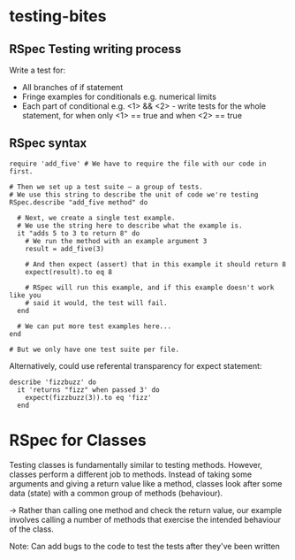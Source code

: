 # testing-bites
## RSpec Testing writing process
Write a test for:
* All branches of if statement
* Fringe examples for conditionals e.g. numerical limits
* Each part of conditional e.g. <1> && <2> - write tests for the whole statement, for when only <1> == true and when <2>  == true

## RSpec syntax

```shell
require 'add_five' # We have to require the file with our code in first.

# Then we set up a test suite — a group of tests.
# We use this string to describe the unit of code we're testing
RSpec.describe "add_five method" do

  # Next, we create a single test example.
  # We use the string here to describe what the example is.
  it "adds 5 to 3 to return 8" do
    # We run the method with an example argument 3
    result = add_five(3)

    # And then expect (assert) that in this example it should return 8
    expect(result).to eq 8

    # RSpec will run this example, and if this example doesn't work like you
    # said it would, the test will fail.
  end

  # We can put more test examples here...
end

# But we only have one test suite per file.
```

Alternatively, could use referental transparency for expect statement:

```shell
describe 'fizzbuzz' do
  it 'returns "fizz" when passed 3' do
    expect(fizzbuzz(3)).to eq 'fizz'
  end
```

# RSpec for Classes
Testing classes is fundamentally similar to testing methods. However, classes perform a different job to methods. Instead of taking some arguments and giving a return value like a method, classes look after some data (state) with a common group of methods (behaviour).

-> Rather than calling one method and check the return value, our example involves calling a number of methods that exercise the intended behaviour of the class.

Note: Can add bugs to the code to test the tests after they've been written